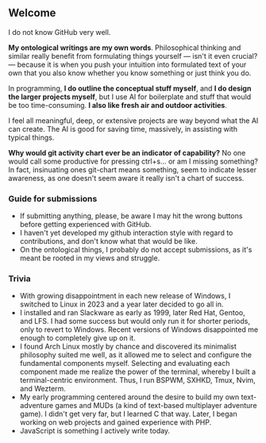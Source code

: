 ## Welcome

I do not know GitHub very well.

**My ontological writings are my own words**. Philosophical thinking and similar really benefit from formulating things yourself — isn't it even crucial? — because it is when you push your intuition into formulated text of your own that you also know whether you know something or just think you do.

In programming, **I do outline the conceptual stuff myself**, and **I do design the larger projects myself**, but I use AI for boilerplate and stuff that would be too time-consuming. **I also like fresh air and outdoor activities**.

I feel all meaningful, deep, or extensive projects are way beyond what the AI can create. The AI is good for saving time, massively, in assisting with typical things.

**Why would git activity chart ever be an indicator of capability?** No one would call some productive for pressing ctrl+s... or am I missing something? In fact, insinuating ones git-chart means something, seem to indicate lesser awareness, as one doesn't seem aware it really isn't a chart of success.

### Guide for submissions

- If submitting anything, please, be aware I may hit the wrong buttons before getting experienced with GitHub.
- I haven't yet developed my github interaction style with regard to contributions, and don't know what that would be like.
- On the ontological things, I probably do not accept submissions, as it's meant be rooted in my views and struggle.

### Trivia

- With growing disappointment in each new release of Windows, I switched to Linux in 2023 and a year later decided to go all in.
- I installed and ran Slackware as early as 1999, later Red Hat, Gentoo, and LFS. I had some success but would only run it for shorter periods, only to revert to Windows. Recent versions of Windows disappointed me enough to completely give up on it.
- I found Arch Linux mostly by chance and discovered its minimalist philosophy suited me well, as it allowed me to select and configure the fundamental components myself. Selecting and evaluating each component made me realize the power of the terminal, whereby I built a terminal-centric environment. Thus, I run BSPWM, SXHKD, Tmux, Nvim, and Wezterm.
- My early programming centered around the desire to build my own text-adventure games and MUDs (a kind of text-based multiplayer adventure game). I didn't get very far, but I learned C that way. Later, I began working on web projects and gained experience with PHP.
- JavaScript is something I actively write today.
